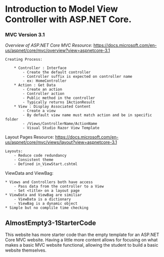 # Introduction to Model View Controller with ASP.NET Core.

### MVC Version 3.1
*Overview of ASP.NET Core MVC Resource:* https://docs.microsoft.com/en-us/aspnet/core/mvc/overview?view=aspnetcore-3.1


    Creating Process:
    
        * Controller : Interface
            - Create the default controller
            - Controller suffix is expected on controller name
            - ex: HomeController
        * Action : Get Data
            - Create an action
            - Controller action
            - Public method in the controller
            - Typically returns IActionResult
        * View : Display Associated Content
            - Create a view
            - By default view name must match action and be in specific folder
            - /Views/ControllerName/ActionName
            - Visual Studio Razor View Template
            
Layout Pages Resource: https://docs.microsoft.com/en-us/aspnet/core/mvc/views/layout?view=aspnetcore-3.1            
                        
    Layouts:
        - Reduce code redundancy
        - Consistent theme
        - Defined in_ViewStart.cshtml
        
ViewData and ViewBag:

    * Views and Controllers both have access
        - Pass data from the controller to a View
        - Set <title> on a layout page
    * ViewData and ViewBag are similiar
        - ViewData is a dictionary
        - ViewBag is a dynamic object
    * Simple but no complile time checking
   
## AlmostEmpty3-1StarterCode
This website has more starter code than the empty template for an ASP.NET Core MVC website.
Having a little more content allows for focusing on what makes a basic MVC website functional,
allowing the student to build a basic website themselves.
